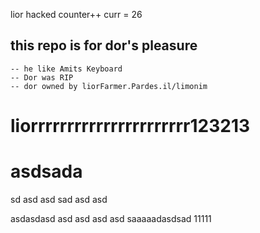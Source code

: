lior hacked counter++
curr = 26

## this repo is for dor's pleasure
    -- he like Amits Keyboard
    -- Dor was RIP
    -- dor owned by liorFarmer.Pardes.il/limonim


liorrrrrrrrrrrrrrrrrrrrrr123213
=======
# asdsada
sd
asd
asd
sad
asd
asd


asdasdasd
asd
asd
asd
asd
saaaaadasdsad
11111